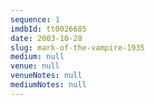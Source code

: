 ```yaml
---
sequence: 1
imdbId: tt0026685
date: 2003-10-28
slug: mark-of-the-vampire-1935
medium: null
venue: null
venueNotes: null
mediumNotes: null
---
```


